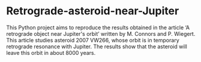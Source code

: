 # Retrograde-asteroid-near-Jupiter
This Python project aims to reproduce the results obtained in the article ‘A retrograde object near Jupiter's orbit’ written by M. Connors and P. Wiegert. This article studies asteroid 2007 VW266, whose orbit is in temporary retrograde resonance with Jupiter. The results show that the asteroid will leave this orbit in about 8000 years.
